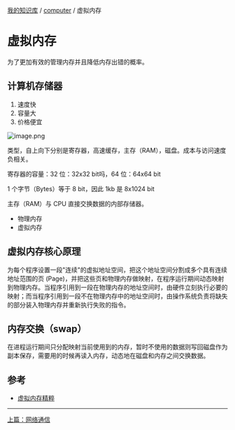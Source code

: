[我的知识库](../README.md) / [computer](zz_gneratered_mdi.md) / 虚拟内存

# 虚拟内存

为了更加有效的管理内存并且降低内存出错的概率。

## 计算机存储器

1. 速度快
2. 容量大
3. 价格便宜

![image.png](https://images.poneding.com/2024/01/202402201633457.png)

类型，自上向下分别是寄存器，高速缓存，主存（RAM），磁盘。成本与访问速度负相关。

寄存器的容量：32 位：32x32 bit吗，64 位：64x64 bit

1 个字节（Bytes）等于 8 bit，因此 1kb 是 8x1024 bit

主存（RAM）与 CPU 直接交换数据的内部存储器。

- 物理内存
- 虚拟内存
## 虚拟内存核心原理
  
为每个程序设置一段"连续"的虚拟地址空间，把这个地址空间分割成多个具有连续地址范围的页 (Page)，并把这些页和物理内存做映射，在程序运行期间动态映射到物理内存。当程序引用到一段在物理内存的地址空间时，由硬件立刻执行必要的映射；而当程序引用到一段不在物理内存中的地址空间时，由操作系统负责将缺失的部分装入物理内存并重新执行失败的指令。

## 内存交换（swap）

在进程运行期间只分配映射当前使用到的内存，暂时不使用的数据则写回磁盘作为副本保存，需要用的时候再读入内存，动态地在磁盘和内存之间交换数据。

## 参考

- [虚拟内存精粹](https://strikefreedom.top/archives/memory-management--virtual-memory)
---
[上篇：网络通信](networking.md)
